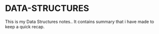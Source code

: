 # DATA-STRUCTURES
This is my Data Structures notes..
It contains summary that i have made to keep a quick recap.

